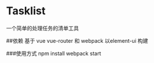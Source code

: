 # Tasklist
一个简单的处理任务的清单工具

##依赖
基于 vue vue-router 和 webpack 以element-ui 构建

###使用方式
npm install
webpack start
